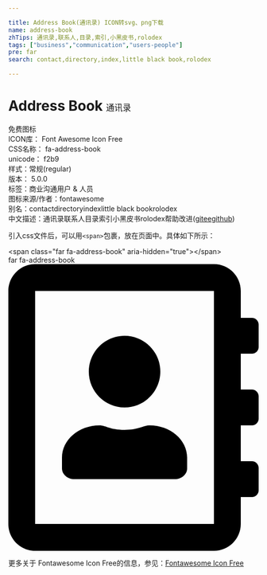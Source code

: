 ```yaml
---

title: Address Book(通讯录) ICON转svg、png下载
name: address-book
zhTips: 通讯录,联系人,目录,索引,小黑皮书,rolodex
tags: ["business","communication","users-people"]
pre: far
search: contact,directory,index,little black book,rolodex

---
```


# Address Book  <small style="font-size: 60%;font-weight: 100">通讯录</small>


<div class="detail-page">
<p>
<span><span class="badge-success badge">免费图标</span> </span>
<br/>
<span>
ICON库：
<span class="badge-secondary badge">Font Awesome Icon Free</span> 
</span>
<br/>
<span>
CSS名称：
<span class="badge-secondary badge">fa-address-book</span> 
</span>
<br/>
<span>
unicode：
<span class="badge-secondary badge">f2b9</span> 
<copy-btn content='f2b9' btn-title=""></copy-btn>
<copy-btn :content='String.fromCodePoint(parseInt("f2b9", 16))' btn-title="复制U"></copy-btn>
</span><br/><span>样式：<span class="badge-light badge">常规(regular)</span></span>
<br/>
<span>
版本：
<span class="badge-secondary badge">5.0.0</span> 
</span><br/><span>标签：<span class="badge-light badge"><router-link to="/tags/business.html">商业</router-link></span><span class="badge-light badge"><router-link to="/tags/communication.html">沟通</router-link></span><span class="badge-light badge"><router-link to="/tags/users-people.html">用户 & 人员</router-link></span></span>
<br/>
<span>图标来源/作者：<span class="badge-light badge">fontawesome</span></span> 
<br/>
<span>别名：<span class="badge-light badge">contact</span><span class="badge-light badge">directory</span><span class="badge-light badge">index</span><span class="badge-light badge">little black book</span><span class="badge-light badge">rolodex</span></span><br/><span class="zh-detail">中文描述：<span class="badge-primary badge">通讯录</span><span class="badge-primary badge">联系人</span><span class="badge-primary badge">目录</span><span class="badge-primary badge">索引</span><span class="badge-primary badge">小黑皮书</span><span class="badge-primary badge">rolodex</span><span class="help-link"><span>帮助改进</span>(<a href="https://gitee.com/liuwave/icon-helper/edit/master/json/fontawesome/regular/address-book.json" target="_blank" rel="noopener noreferrer">gitee</a><a href="https://github.com/liuwave/icon-helper/edit/master/json/fontawesome/regular/address-book.json" target="_blank" rel="noopener noreferrer">github</a></span>)</span><br/>
</p>
</div>
<div class="alert alert-dark">
  <i class="far fa-address-book fa-xs"></i>
  <i class="far fa-address-book fa-sm"></i>
  <i class="far fa-address-book fa-lg"></i>
  <i class="far fa-address-book fa-2x"></i>
  <i class="far fa-address-book fa-3x"></i>
  <i class="far fa-address-book fa-5x"></i>
  <i class="far fa-address-book fa-7x"></i>
</div>
<div>
  <p>引入css文件后，可以用<code>&lt;span&gt;</code>包裹，放在页面中。具体如下所示：    
  </p>
  <div class="alert alert-primary" style="font-size: 14px">
    &lt;span class="far fa-address-book" aria-hidden="true"&gt;&lt;/span&gt;
    <copy-btn content='<span class="far fa-address-book" aria-hidden="true"></span>'></copy-btn>
  </div>
  <div class="alert alert-secondary">
    <i class="far fa-address-book"
    style="font-size: 24px"
    aria-hidden="true"></i> far fa-address-book
    <copy-btn content="far fa-address-book" btn-title="复制图标名称"></copy-btn>
  </div>
</div>
<div id="svg" class="svg-wrap">
<svg xmlns="http://www.w3.org/2000/svg" viewBox="0 0 448 512"><path d="M436 160c6.6 0 12-5.4 12-12v-40c0-6.6-5.4-12-12-12h-20V48c0-26.5-21.5-48-48-48H48C21.5 0 0 21.5 0 48v416c0 26.5 21.5 48 48 48h320c26.5 0 48-21.5 48-48v-48h20c6.6 0 12-5.4 12-12v-40c0-6.6-5.4-12-12-12h-20v-64h20c6.6 0 12-5.4 12-12v-40c0-6.6-5.4-12-12-12h-20v-64h20zm-68 304H48V48h320v416zM208 256c35.3 0 64-28.7 64-64s-28.7-64-64-64-64 28.7-64 64 28.7 64 64 64zm-89.6 128h179.2c12.4 0 22.4-8.6 22.4-19.2v-19.2c0-31.8-30.1-57.6-67.2-57.6-10.8 0-18.7 8-44.8 8-26.9 0-33.4-8-44.8-8-37.1 0-67.2 25.8-67.2 57.6v19.2c0 10.6 10 19.2 22.4 19.2z"/></svg>
</div>
<detail full-name='fa-address-book'></detail>
    
<div><p>更多关于  Fontawesome Icon Free的信息，参见：<a target="_blank" href="https://iconhelper.cn/fontawesome.html">Fontawesome Icon Free</a>
</p></div>
